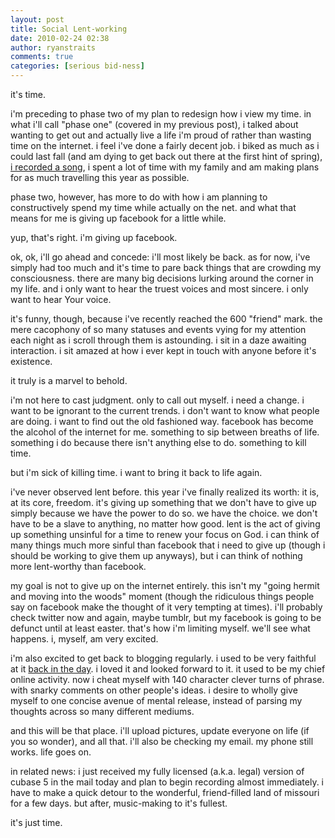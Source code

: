 ```yaml
---
layout: post
title: Social Lent-working
date: 2010-02-24 02:38
author: ryanstraits
comments: true
categories: [serious bid-ness]
---
```

<p>it's time.</p>
<p>i'm preceding to phase two of my plan to redesign how i view my time. in what i'll call "phase one" (covered in my previous post), i talked about wanting to get out and actually live a life i'm proud of rather than wasting time on the internet. i feel i've done a fairly decent job. i biked as much as i could last fall (and am dying to get back out there at the first hint of spring), <a href="http://www.myspace.com/sinner-saint">i recorded a song</a>, i spent a lot of time with my family and am making plans for as much travelling this year as possible.</p>
<p>phase two, however, has more to do with how i am planning to constructively spend my time while actually on the net. and what that means for me is giving up facebook for a little while.</p>
<p>yup, that's right. i'm giving up facebook.</p>
<p>ok, ok, i'll go ahead and concede: i'll most likely be back. as for now, i've simply had too much and it's time to pare back things that are crowding my consciousness. there are many big decisions lurking around the corner in my life. and i only want to hear the truest voices and most sincere. i only want to hear Your voice.</p>
<p>it's funny, though, because i've recently reached the 600 "friend" mark. the mere cacophony of so many statuses and events vying for my attention each night as i scroll through them is astounding. i sit in a daze awaiting interaction. i sit amazed at how i ever kept in touch with anyone before it's existence.</p>
<p>it truly is a marvel to behold.</p>
<p>i'm not here to cast judgment. only to call out myself. i need a change. i want to be ignorant to the current trends. i don't want to know what people are doing. i want to find out the old fashioned way. facebook has become the alcohol of the internet for me. something to sip between breaths of life. something i do because there isn't anything else to do. something to kill time.</p>
<p>but i'm sick of killing time. i want to bring it back to life again.</p>
<p>i've never observed lent before. this year i've finally realized its worth: it is, at its core, freedom. it's giving up something that we don't have to give up simply because we have the power to do so. we have the choice. we don't have to be a slave to anything, no matter how good. lent is the act of giving up something unsinful for a time to renew your focus on God. i can think of many things much more sinful than facebook that i need to give up (though i should be working to give them up anyways), but i can think of nothing more lent-worthy than facebook.</p>
<p>my goal is not to give up on the internet entirely. this isn't my "going hermit and moving into the woods" moment (though the ridiculous things people say on facebook make the thought of it very tempting at times). i'll probably check twitter now and again, maybe tumblr, but my facebook is going to be defunct until at least easter. that's how i'm limiting myself. we'll see what happens. i, myself, am very excited.</p>
<p>i'm also excited to get back to blogging regularly. i used to be very faithful at it <a href="http://www.xanga.com/bluestarmorning">back in the day</a>. i loved it and looked forward to it. it used to be my chief online activity. now i cheat myself with 140 character clever turns of phrase. with snarky comments on other people's ideas. i desire to wholly give myself to one concise avenue of mental release,&nbsp;instead of parsing my thoughts across so many different mediums.</p>
<p>and this will be that place. i'll upload pictures, update everyone on life (if you so wonder), and all that. i'll also be checking my email. my phone still works. life goes on.</p>
<p>in related news: i just received my fully licensed (a.k.a. legal) version of cubase 5 in the mail today and plan to begin recording almost immediately. i have to make a quick detour to the wonderful, friend-filled land of missouri for a few days. but after, music-making to it's fullest.</p>
<p>it's just time.</p>
<p>&nbsp;</p>

